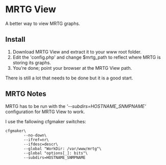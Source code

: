 MRTG View
========

A better way to view MRTG graphs.


Install
-------

1. Download MRTG View and extract it to your www root folder.
2. Edit the 'config.php' and change $mrtg_path to reflect where MRTG is storing its graphs.
3. You're done; point your browser at the MRTG View path.


There is still a lot that needs to be done but it is a good start.


MRTG Notes
------
MRTG has to be run with the _'--subdirs=HOSTNAME_SNMPNAME'_ configuration for MRTG View to work.

I use the fallowing cfgmaker switches:

```
cfgmaker\
        --no-down\
        --ifref=nr\
        --ifdesc=descr\
        --global "WorkDir: /var/www/mrtg"\
        --global "options[_]: bits"\
        --subdirs=HOSTNAME_SNMPNAME
```